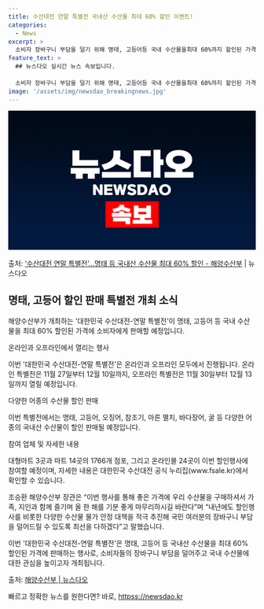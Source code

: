 ```yaml
---
title: 수산대전 연말 특별전 국내산 수산물 최대 60% 할인 이벤트!
categories:
  - News
excerpt: >
  소비자 장바구니 부담을 덜기 위해 명태, 고등어등 국내 수산물을최대 60%까지 할인된 가격에 판매하는 특별전…
feature_text: >
  ## 뉴스다오 실시간 뉴스 속보입니다.

  소비자 장바구니 부담을 덜기 위해 명태, 고등어등 국내 수산물을최대 60%까지 할인된 가격에 판매하는 특별전…
image: '/assets/img/newsdao_breakingnews.jpg'
---
```


![뉴스다오 속보](/assets/img/newsdao_breakingnews.jpg)

<p>출처: <a href="httpss://newsdao.kr/2649" rel="dofollow">‘수산대전 연말 특별전’…명태 등 국내산 수산물 최대 60% 할인 - 해양수산부</a> | 뉴스다오</p>

<h2 data-ke-size="size26">명태, 고등어 할인 판매 특별전 개최 소식</h2>
해양수산부가 개최하는 '대한민국 수산대전-연말 특별전'이 명태, 고등어 등 국내 수산물을 최대 60% 할인된 가격에 소비자에게 판매할 예정입니다.

<p data-ke-size="size16">온라인과 오프라인에서 열리는 행사</p>
이번 '대한민국 수산대전-연말 특별전'은 온라인과 오프라인 모두에서 진행됩니다. 온라인 특별전은 11월 27일부터 12월 10일까지, 오프라인 특별전은 11월 30일부터 12월 13일까지 열릴 예정입니다.

<p data-ke-size="size16">다양한 어종의 수산물 할인 판매</p>
이번 특별전에서는 명태, 고등어, 오징어, 참조기, 마른 멸치, 바다장어, 굴 등 다양한 어종의 국내산 수산물이 할인 판매될 예정입니다.

<p data-ke-size="size16">참여 업체 및 자세한 내용</p>
대형마트 3곳과 마트 14곳의 1766개 점포, 그리고 온라인몰 24곳이 이번 할인행사에 참여할 예정이며, 자세한 내용은 대한민국 수산대전 공식 누리집(www.fsale.kr)에서 확인할 수 있습니다.

조승환 해양수산부 장관은 “이번 행사를 통해 좋은 가격에 우리 수산물을 구매하셔서 가족, 지인과 함께 즐기며 올 한 해를 기분 좋게 마무리하시길 바란다”며 “내년에도 할인행사를 비롯한 다양한 수산물 물가 안정 대책을 적극 추진해 국민 여러분의 장바구니 부담을 덜어드릴 수 있도록 최선을 다하겠다”고 말했습니다. 

이번 '대한민국 수산대전-연말 특별전'은 명태, 고등어 등 국내산 수산물을 최대 60% 할인된 가격에 판매하는 행사로, 소비자들의 장바구니 부담을 덜어주고 국내 수산물에 대한 관심을 높이고자 개최됩니다.

출처: <a href="httpss://newsdao.kr/2649">해양수산부 | 뉴스다오</a> 

빠르고 정확한 뉴스를 원한다면? 바로, <a href="httpss://newsdao.kr" rel="dofollow">httpss://newsdao.kr</a>


